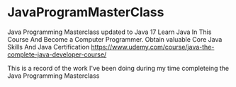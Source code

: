 # JavaProgramMasterClass

Java Programming Masterclass updated to Java 17
Learn Java In This Course And Become a Computer Programmer. Obtain valuable Core Java Skills And Java Certification
https://www.udemy.com/course/java-the-complete-java-developer-course/

This is a record of the work I've been doing during my time completeing the Java Programming Masterclass
